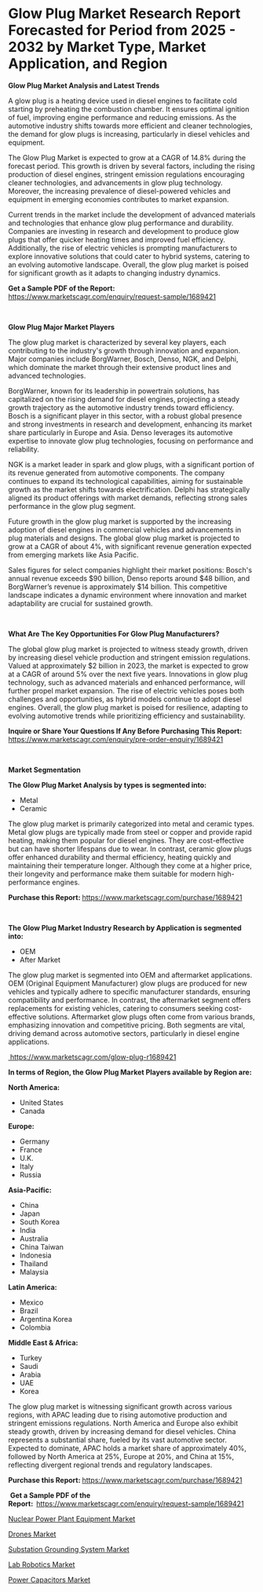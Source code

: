 <p><h1>Glow Plug Market Research Report Forecasted for Period from 2025 -  2032 by Market Type, Market Application, and Region</h1></p><p><strong>Glow Plug Market Analysis and Latest Trends</strong></p>
<p><p>A glow plug is a heating device used in diesel engines to facilitate cold starting by preheating the combustion chamber. It ensures optimal ignition of fuel, improving engine performance and reducing emissions. As the automotive industry shifts towards more efficient and cleaner technologies, the demand for glow plugs is increasing, particularly in diesel vehicles and equipment.</p><p>The Glow Plug Market is expected to grow at a CAGR of 14.8% during the forecast period. This growth is driven by several factors, including the rising production of diesel engines, stringent emission regulations encouraging cleaner technologies, and advancements in glow plug technology. Moreover, the increasing prevalence of diesel-powered vehicles and equipment in emerging economies contributes to market expansion.</p><p>Current trends in the market include the development of advanced materials and technologies that enhance glow plug performance and durability. Companies are investing in research and development to produce glow plugs that offer quicker heating times and improved fuel efficiency. Additionally, the rise of electric vehicles is prompting manufacturers to explore innovative solutions that could cater to hybrid systems, catering to an evolving automotive landscape. Overall, the glow plug market is poised for significant growth as it adapts to changing industry dynamics.</p></p>
<p><strong>Get a Sample PDF of the Report:&nbsp;</strong> <a href="https://www.marketscagr.com/enquiry/request-sample/1689421?utm_campaign=1848&utm_medium=2&utm_source=Github&utm_content=ia&utm_term=10042025&utm_id=glow-plug">https://www.marketscagr.com/enquiry/request-sample/1689421</a></p>
<p>&nbsp;</p>
<p><strong>Glow Plug Major Market Players</strong></p>
<p><p>The glow plug market is characterized by several key players, each contributing to the industry's growth through innovation and expansion. Major companies include BorgWarner, Bosch, Denso, NGK, and Delphi, which dominate the market through their extensive product lines and advanced technologies.</p><p>BorgWarner, known for its leadership in powertrain solutions, has capitalized on the rising demand for diesel engines, projecting a steady growth trajectory as the automotive industry trends toward efficiency. Bosch is a significant player in this sector, with a robust global presence and strong investments in research and development, enhancing its market share particularly in Europe and Asia. Denso leverages its automotive expertise to innovate glow plug technologies, focusing on performance and reliability.</p><p>NGK is a market leader in spark and glow plugs, with a significant portion of its revenue generated from automotive components. The company continues to expand its technological capabilities, aiming for sustainable growth as the market shifts towards electrification. Delphi has strategically aligned its product offerings with market demands, reflecting strong sales performance in the glow plug segment.</p><p>Future growth in the glow plug market is supported by the increasing adoption of diesel engines in commercial vehicles and advancements in plug materials and designs. The global glow plug market is projected to grow at a CAGR of about 4%, with significant revenue generation expected from emerging markets like Asia Pacific.</p><p>Sales figures for select companies highlight their market positions: Bosch's annual revenue exceeds $90 billion, Denso reports around $48 billion, and BorgWarner’s revenue is approximately $14 billion. This competitive landscape indicates a dynamic environment where innovation and market adaptability are crucial for sustained growth.</p></p>
<p>&nbsp;</p>
<p><strong>What Are The Key Opportunities For Glow Plug Manufacturers?</strong></p>
<p><p>The global glow plug market is projected to witness steady growth, driven by increasing diesel vehicle production and stringent emission regulations. Valued at approximately $2 billion in 2023, the market is expected to grow at a CAGR of around 5% over the next five years. Innovations in glow plug technology, such as advanced materials and enhanced performance, will further propel market expansion. The rise of electric vehicles poses both challenges and opportunities, as hybrid models continue to adopt diesel engines. Overall, the glow plug market is poised for resilience, adapting to evolving automotive trends while prioritizing efficiency and sustainability.</p></p>
<p><strong>Inquire or Share Your Questions If Any Before Purchasing This Report:</strong> <a href="https://www.marketscagr.com/enquiry/pre-order-enquiry/1689421?utm_campaign=1848&utm_medium=2&utm_source=Github&utm_content=ia&utm_term=10042025&utm_id=glow-plug">https://www.marketscagr.com/enquiry/pre-order-enquiry/1689421</a></p>
<p>&nbsp;</p>
<p><strong>Market Segmentation</strong></p>
<p><strong>The Glow Plug Market Analysis by types is segmented into:</strong></p>
<p><ul><li>Metal</li><li>Ceramic</li></ul></p>
<p><p>The glow plug market is primarily categorized into metal and ceramic types. Metal glow plugs are typically made from steel or copper and provide rapid heating, making them popular for diesel engines. They are cost-effective but can have shorter lifespans due to wear. In contrast, ceramic glow plugs offer enhanced durability and thermal efficiency, heating quickly and maintaining their temperature longer. Although they come at a higher price, their longevity and performance make them suitable for modern high-performance engines.</p></p>
<p><strong>Purchase this Report:&nbsp;</strong><a href="https://www.marketscagr.com/purchase/1689421?utm_campaign=1848&utm_medium=2&utm_source=Github&utm_content=ia&utm_term=10042025&utm_id=glow-plug">https://www.marketscagr.com/purchase/1689421</a></p>
<p>&nbsp;</p>
<p><strong>The Glow Plug Market Industry Research by Application is segmented into:</strong></p>
<p><ul><li>OEM</li><li>After Market</li></ul></p>
<p><p>The glow plug market is segmented into OEM and aftermarket applications. OEM (Original Equipment Manufacturer) glow plugs are produced for new vehicles and typically adhere to specific manufacturer standards, ensuring compatibility and performance. In contrast, the aftermarket segment offers replacements for existing vehicles, catering to consumers seeking cost-effective solutions. Aftermarket glow plugs often come from various brands, emphasizing innovation and competitive pricing. Both segments are vital, driving demand across automotive sectors, particularly in diesel engine applications.</p></p>
<p><a href="https://www.marketscagr.com/glow-plug-r1689421?utm_campaign=1848&utm_medium=2&utm_source=Github&utm_content=ia&utm_term=10042025&utm_id=glow-plug">&nbsp;https://www.marketscagr.com/glow-plug-r1689421</a></p>
<p><strong>In terms of Region, the Glow Plug Market Players available by Region are:</strong></p>
<p>
    <p> <strong> North America: </strong>
        <ul>
            <li>United States</li>
            <li>Canada</li>
        </ul>
        </p> 
    <p> <strong> Europe: </strong>
        <ul>
            <li>Germany</li>
            <li>France</li>
            <li>U.K.</li>
            <li>Italy</li>
            <li>Russia</li>
        </ul>
        </p> 
    <p> <strong> Asia-Pacific: </strong>
        <ul>
            <li>China</li>
            <li>Japan</li>
            <li>South Korea</li>
            <li>India</li>
            <li>Australia</li>
            <li>China Taiwan</li>
            <li>Indonesia</li>
            <li>Thailand</li>
            <li>Malaysia</li>
        </ul>
        </p> 
    <p> <strong> Latin America: </strong>
        <ul>
            <li>Mexico</li>
            <li>Brazil</li>
            <li>Argentina Korea</li>
            <li>Colombia</li>
        </ul>
        </p> 
    <p> <strong> Middle East & Africa: </strong>
        <ul>
            <li>Turkey</li>
            <li>Saudi</li>
            <li>Arabia</li>
            <li>UAE</li>
            <li>Korea</li>
        </ul>
    </p>
    </p>
<p><p>The glow plug market is witnessing significant growth across various regions, with APAC leading due to rising automotive production and stringent emissions regulations. North America and Europe also exhibit steady growth, driven by increasing demand for diesel vehicles. China represents a substantial share, fueled by its vast automotive sector. Expected to dominate, APAC holds a market share of approximately 40%, followed by North America at 25%, Europe at 20%, and China at 15%, reflecting divergent regional trends and regulatory landscapes.</p></p>
<p><strong>Purchase this Report: </strong><a href="https://www.marketscagr.com/purchase/1689421?utm_campaign=1848&utm_medium=2&utm_source=Github&utm_content=ia&utm_term=10042025&utm_id=glow-plug">https://www.marketscagr.com/purchase/1689421</a></p>
<p>&nbsp;<strong>Get a Sample PDF of the Report:&nbsp;&nbsp;</strong><a href="https://www.marketscagr.com/enquiry/request-sample/1689421?utm_campaign=1848&utm_medium=2&utm_source=Github&utm_content=ia&utm_term=10042025&utm_id=glow-plug">https://www.marketscagr.com/enquiry/request-sample/1689421</a></p>
<p><strong></strong></p>
<p><p><a href="https://github.com/uldularido/Market-Research-Report-List-1/blob/main/nuclear-power-plant-equipment-market.md?utm_campaign=1848&utm_medium=2&utm_source=Github&utm_content=ia&utm_term=10042025&utm_id=glow-plug">Nuclear Power Plant Equipment Market</a></p><p><a href="https://github.com/widlerumland/Market-Research-Report-List-1/blob/main/drones-market.md?utm_campaign=1848&utm_medium=2&utm_source=Github&utm_content=ia&utm_term=10042025&utm_id=glow-plug">Drones Market</a></p><p><a href="https://github.com/decockogbaro25/Market-Research-Report-List-1/blob/main/substation-grounding-system-market.md?utm_campaign=1848&utm_medium=2&utm_source=Github&utm_content=ia&utm_term=10042025&utm_id=glow-plug">Substation Grounding System Market</a></p><p><a href="https://github.com/drielvinki/Market-Research-Report-List-1/blob/main/lab-robotics-market.md?utm_campaign=1848&utm_medium=2&utm_source=Github&utm_content=ia&utm_term=10042025&utm_id=glow-plug">Lab Robotics Market</a></p><p><a href="https://github.com/panciujoslin3/Market-Research-Report-List-1/blob/main/power-capacitors-market.md?utm_campaign=1848&utm_medium=2&utm_source=Github&utm_content=ia&utm_term=10042025&utm_id=glow-plug">Power Capacitors Market</a></p></p>